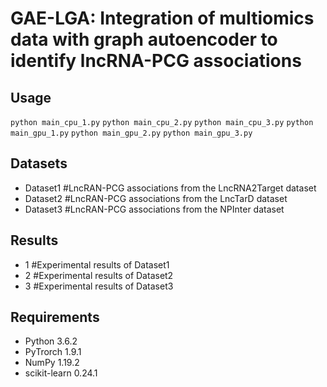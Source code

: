 # GAE-LGA: Integration of multiomics data with graph autoencoder to identify lncRNA-PCG associations

## Usage
```python main_cpu_1.py```
```python main_cpu_2.py```
```python main_cpu_3.py```
```python main_gpu_1.py```
```python main_gpu_2.py```
```python main_gpu_3.py```

## Datasets
  * Dataset1   #LncRAN-PCG associations from the LncRNA2Target dataset
  * Dataset2   #LncRAN-PCG associations from the LncTarD dataset
  * Dataset3   #LncRAN-PCG associations from the NPInter dataset

## Results
 * 1    #Experimental results of Dataset1
 * 2    #Experimental results of Dataset2
 * 3    #Experimental results of Dataset3

## Requirements
  * Python 3.6.2
  * PyTrorch 1.9.1
  * NumPy 1.19.2
  * scikit-learn 0.24.1

